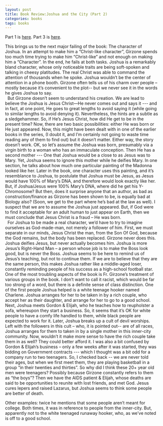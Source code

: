 ```yaml
---
layout: post
title: Book Review:Joshua and the City (Part 2)
categories: books
tags: books
---
```


  Part 1 is [here](2004-04-10-book-review-joshua-and-the-city-part-1.html).
  Part 3 is [here](2004-04-10-book-review-joshua-and-the-city-part-3.html).
  
  
   This brings us to the next major failing of the book: The character of Joshua. In an attempt to make him a “Christ-like character”, Girzone spends too much time trying to make him “Christ-like” and not enough on making him a “Character”. In the end, he fails at both tasks. Joshua is a remarkably bland character, whose only noticeable traits are being soft-spoken and talking in cheesy platitudes. The real Christ was able to command the attention of thousands when he spoke. Joshua wouldn’t be the center of attention in a phone booth. Girzone often tells us of his charm over people – mostly because it’s convenient to the plot-- but we never see it in the words he gives Joshua to say.  
     
   But Girzone doesn’t seem to understand his creation. We are lead to believe the Joshua is Jesus Christ—He never comes out and says it --- and in fact, at one point, He goes to great lengths to avoid saying it (while going to similar lengths to avoid denying it). Nevertheless, the hints are a subtle as a sledgehammer. So, if He’s Jesus Christ, how did He get to be in the present time? Now, there are two basic possibilities: either He was born or He just appeared. Now, this might have been dealt with in one of the earlier books in the series, (I doubt it, and I’m certainly not going to waste time reading any of them to find out) but it doesn’t matter. Either way, the story doesn’t work. OK, so let’s assume the Joshua was born, presumably via a virgin birth to a woman who has an immaculate conception.  Then He has a second mother --- One that Joshua would be a close to as Jesus was to Mary. Yet, Joshua seems to ignore this mother while he deifies Mary. In one section, he talks about how much one particular painting of the Madonna looked like her. Later in the book, one character uses this painting, and it’s resemblance to Joshua, to postulate that Joshua must be Jesus, as Jesus would have 100% of Mary’s DNA, and therefore would look exactly like her. But, if Joshua/Jesus were 100% Mary’s DNA, where did he get his Y-Chromosome? But then, does it surprise anyone that an author, as bad as construction/finance as Girzone has been shown to be, is equally bad at Biology also? (Soon, we get to the part where he’s bad at the law as well). I suspect that we are to assume the Joshua just appeared. But, if God were to find it acceptable for an adult human to just appear on Earth, then we must conclude that Jesus Christ is a fraud – He was born.  
     
   For Joshua to be made a real character, we’d have to try to imagine ourselves as God-made-man, not merely a follower of him. First, we must separate in our minds, Jesus Christ the man, from the Son Of God, because the God remains, but the body has been replaced. Girzone never does this. Joshua deifies Jesus, but never actually becomes him. Joshua is more Jesus’s Right-Hand Man – a person whose job is to make the Boss look good, but is never the Boss. Joshua seems to be here to remind us of Jesus’s teaching, but not to continue them. If we are to believe that they are the same person, this makes Joshua rather like a middle-aged loser, constantly reminding people of his success as a high-school football star. 
     
   One of the most troubling aspects of the book is Fr. Girzone’s treatment of various groups in the book. I don’t want to call it racist, which would be far too strong of a word, but there is a definite sense of class distinction. One of the first people Joshua helped is a white teenage hooker named Charlene. Joshua arranges for her to be taken in by a rich couple, who accept her as their daughter, and arrange for her to go to a good school. Next, Joshua meets Gordon &amp; Elijah, who he teaches how to reupholster a sofa, whereupon they start a business. So, it seems that it’s OK for white people to have a comfy life handled to them, while black people are expected to work for it. Later, Joshua breaks up a cult of devil worships. Left with the followers in this cult – who, it is pointed out-- are of all races, Joshua arranges for them to taken in by a single mother in this inner-city community. Now, wouldn’t it make more sense to have the rich couple take them in as well? They could better afford it. I was also a bit confused by Gordon &amp; Elijah’s business – only a few weeks after it was started, they was bidding on Government contracts --- which I thought was a bit odd for a company run to two teenagers. So, I checked back -- we are never told their ages, but when we first meet them, they are playing basketball in a group “in their twenties and thirties”. So why did I think these 20+ year old men were teenagers? Possibly because Girzone constantly refers to them as “the boys”? Then we have the AIDS patient &amp; Elijah, whose deaths are said to be opportunities to reunite with lost friends, and met God. Jesus cures lepers and raised Lazarus, but Joshua seems to think some people are better of death.

   Other examples: twice he mentions that some people aren’t meant for college. Both times, it was in reference to people from the inner-city. But, apparently not to the white teenaged runaway hooker, who, as we’ve noted is off to a good school. 
      